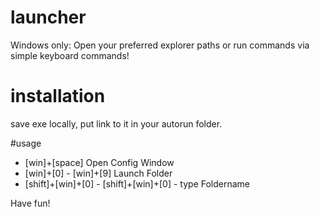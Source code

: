 # launcher
Windows only: Open your preferred explorer paths or run commands via simple keyboard commands!

# installation
save exe locally, put link to it in your autorun folder.

#usage
* [win]+[space] Open Config Window
* [win]+[0] - [win]+[9] Launch Folder
* [shift]+[win]+[0] - [shift]+[win]+[0] - type Foldername

Have fun!
